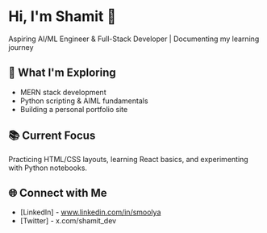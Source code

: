 # Hi, I'm Shamit 👋  
Aspiring AI/ML Engineer & Full-Stack Developer | Documenting my learning journey

## 🚀 What I'm Exploring
- MERN stack development
- Python scripting & AIML fundamentals
- Building a personal portfolio site

## 📚 Current Focus
Practicing HTML/CSS layouts, learning React basics, and experimenting with Python notebooks.

## 🌐 Connect with Me
- [LinkedIn] - www.linkedin.com/in/smoolya
- [Twitter] - x.com/shamit_dev

